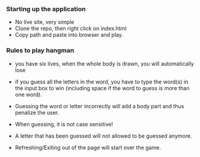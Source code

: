 ### Starting up the application
- No live site, very simple
- Clone the repo, then right click on index.html
- Copy path and paste into browser and play.

### Rules to play hangman
- you have six lives, when the whole body is drawn, you will automatically lose

- if you guess all the letters in the word, you have to type the word(s) in the input box to win (including space if the word to guess is more than one word).

- Guessing the word or letter incorrectly will add a body part and thus penalize the user.

- When guessing, it is not case sensitive!

- A letter that has been guessed will not allowed to be guessed anymore.

- Refreshing/Exiting out of the page will start over the game.